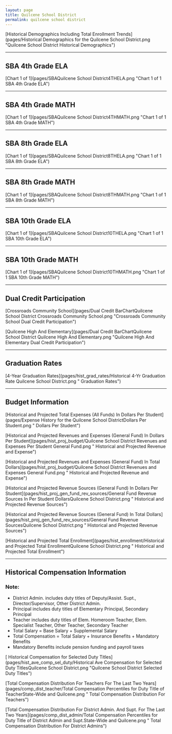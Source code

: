 ```yaml
---
layout: page
title: Quilcene School District
permalink: quilcene school district
---
```



[Historical Demographics Including Total Enrollment Trends](pages/Historical Demographics for the Quilcene School District.png "Quilcene School District Historical Demographics")

___

## SBA 4th Grade ELA

[Chart 1 of 1](pages/SBAQuilcene School District4THELA.png "Chart 1 of 1 SBA 4th Grade ELA")


___

## SBA 4th Grade MATH

[Chart 1 of 1](pages/SBAQuilcene School District4THMATH.png "Chart 1 of 1 SBA 4th Grade MATH")


___

## SBA 8th Grade ELA

[Chart 1 of 1](pages/SBAQuilcene School District8THELA.png "Chart 1 of 1 SBA 8th Grade ELA")


___

## SBA 8th Grade MATH

[Chart 1 of 1](pages/SBAQuilcene School District8THMATH.png "Chart 1 of 1 SBA 8th Grade MATH")


___

## SBA 10th Grade ELA

[Chart 1 of 1](pages/SBAQuilcene School District10THELA.png "Chart 1 of 1 SBA 10th Grade ELA")


___

## SBA 10th Grade MATH

[Chart 1 of 1](pages/SBAQuilcene School District10THMATH.png "Chart 1 of 1 SBA 10th Grade MATH")


___

## Dual Credit Participation

[Crossroads Community School](pages/Dual Credit BarChartQuilcene School District Crossroads Community School.png "Crossroads Community School Dual Credit Participation")

[Quilcene High And Elementary](pages/Dual Credit BarChartQuilcene School District Quilcene High And Elementary.png "Quilcene High And Elementary Dual Credit Participation")


___

## Graduation Rates

[4-Year Graduation Rates](pages/hist_grad_rates/Historical 4-Yr Graduation Rate Quilcene School District.png " Graduation Rates")


___

## Budget Information

[Historical and Projected Total Expenses (All Funds) In Dollars Per Student](pages/Expense History for the Quilcene School DistrictDollars Per Student.png " Dollars Per Student")

[Historical and Projected Revenues and Expenses (General Fund) In Dollars Per Student](pages/hist_proj_budget/Quilcene School District Revenues and Expenses Per Student General Fund.png " Historical and Projected Revenue and Expense")

[Historical and Projected Revenues and Expenses (General Fund) In Total Dollars](pages/hist_proj_budget/Quilcene School District Revenues and Expenses General Fund.png " Historical and Projected Revenue and Expense")

[Historical and Projected Revenue Sources (General Fund) In Dollars Per Student](pages/hist_proj_gen_fund_rev_sources/General Fund Revenue Sources In Per Student DollarsQuilcene School District.png " Historical and Projected Revenue Sources")

[Historical and Projected Revenue Sources (General Fund) In Total Dollars](pages/hist_proj_gen_fund_rev_sources/General Fund Revenue SourcesQuilcene School District.png " Historical and Projected Revenue Sources")

[Historical and Projected Total Enrollment](pages/hist_enrollment/Historical and Projected Total EnrollmentQuilcene School District.png " Historical and Projected Total Enrollment")


___

## Historical Compensation Information
### Note:
- District Admin. includes duty titles of Deputy/Assist. Supt., Director/Supervisor, Other District Admin.
- Principal includes duty titles of Elementary Principal, Secondary Principal
- Teacher includes duty titles of Elem. Homeroom Teacher, Elem. Specialist Teacher, Other Teacher, Secondary Teacher
- Total Salary = Base Salary + Supplemental Salary
- Total Compensation = Total Salary + Insurance Benefits + Mandatory Benefits
- Mandatory Benefits include pension funding and payroll taxes

[ Historical Compensation for Selected Duty Titles](pages/hist_ave_comp_sel_duty/Historical Ave Compensation for Selected Duty TitlesQuilcene School District.png "Quilcene School District Selected Duty Titles")

[Total Compensation Distribution For Teachers For The Last Two Years](pages/comp_dist_teacher/Total Compensation Percentiles for Duty Title of TeacherState-Wide and Quilcene.png " Total Compensation Distribution For Teachers")

[Total Compensation Distribution For District Admin. And Supt. For The Last Two Years](pages/comp_dist_admin/Total Compensation Percentiles for Duty Title of District Admin and Supt.State-Wide and Quilcene.png " Total Compensation Distribution For District Admins")

